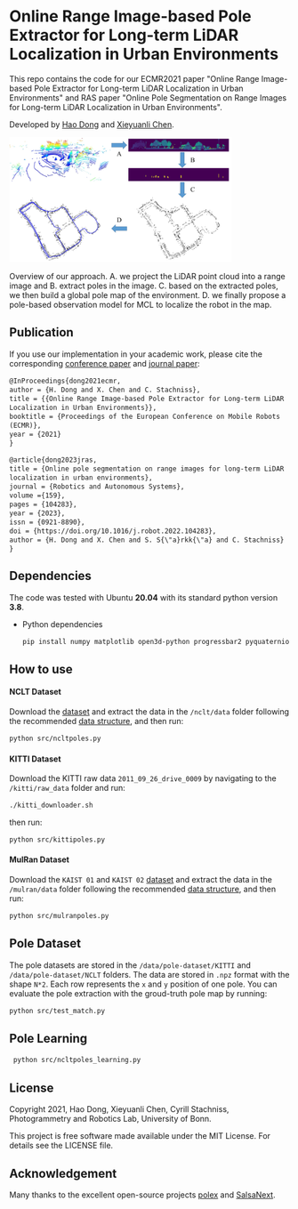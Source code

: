 # Online Range Image-based Pole Extractor for Long-term LiDAR Localization in Urban Environments

This repo contains the code for our ECMR2021 paper "Online Range Image-based Pole Extractor for Long-term LiDAR Localization in Urban Environments" and RAS paper "Online Pole Segmentation on Range Images for Long-term LiDAR Localization in Urban Environments".

Developed by [Hao Dong](https://sites.google.com/view/dong-hao/) and [Xieyuanli Chen](https://www.ipb.uni-bonn.de/people/xieyuanli-chen/). 


<img src="data/figs/system.jpg" width="400">

Overview of our approach. A. we project the LiDAR point cloud into a range image and B. extract poles in the image. C. based on the extracted poles, we then build a global pole map of the environment. D. we finally propose a pole-based observation model for MCL to localize the robot in the map.


## Publication
If you use our implementation in your academic work, please cite the corresponding [conference paper](https://www.ipb.uni-bonn.de/wp-content/papercite-data/pdf/dong2021ecmr.pdf) and [journal paper](https://arxiv.org/abs/2208.07364):
```
@InProceedings{dong2021ecmr,
author = {H. Dong and X. Chen and C. Stachniss},
title = {{Online Range Image-based Pole Extractor for Long-term LiDAR Localization in Urban Environments}},
booktitle = {Proceedings of the European Conference on Mobile Robots (ECMR)},
year = {2021}
}
```

```
@article{dong2023jras,
title = {Online pole segmentation on range images for long-term LiDAR localization in urban environments},
journal = {Robotics and Autonomous Systems},
volume ={159},
pages = {104283},
year = {2023},
issn = {0921-8890},
doi = {https://doi.org/10.1016/j.robot.2022.104283},
author = {H. Dong and X. Chen and S. S{\"a}rkk{\"a} and C. Stachniss}
}
```

## Dependencies

The code was tested with Ubuntu **20.04** with its standard python version **3.8**.

- Python dependencies

  ```bash
  pip install numpy matplotlib open3d-python progressbar2 pyquaternion transforms3d scipy scikit-image networkx numba arrow pykitti
  ```


## How to use

#### NCLT Dataset
Download the [dataset](http://robots.engin.umich.edu/nclt/) and extract the data in the `/nclt/data` folder following the recommended [data structure](nclt/README.md), and then run:
  ```bash
  python src/ncltpoles.py
  ```

#### KITTI Dataset
Download the KITTI raw data `2011_09_26_drive_0009` by navigating to the `/kitti/raw_data` folder and run:
  ```bash
  ./kitti_downloader.sh
  ```
then run:
  ```bash
  python src/kittipoles.py
  ```

#### MulRan Dataset
Download the `KAIST 01` and `KAIST 02` [dataset](https://sites.google.com/view/mulran-pr/download) and extract the data in the `/mulran/data` folder following the recommended [data structure](mulran/README.md), and then run:
  ```bash
  python src/mulranpoles.py
  ```

## Pole Dataset
The pole datasets are stored in the `/data/pole-dataset/KITTI` and `/data/pole-dataset/NCLT` folders. The data are stored in `.npz` format with the shape `N*2`. Each row represents the `x` and `y` position of one pole. You can evaluate the pole extraction with the groud-truth pole map by running:
  ```bash
  python src/test_match.py
  ```

## Pole Learning
 ```bash
  python src/ncltpoles_learning.py
  ```


## License

Copyright 2021, Hao Dong, Xieyuanli Chen, Cyrill Stachniss, Photogrammetry and Robotics Lab, University of Bonn.

This project is free software made available under the MIT License. For details see the LICENSE file.

## Acknowledgement

Many thanks to the excellent open-source projects [polex](https://github.com/acschaefer/polex) and [SalsaNext](https://github.com/TiagoCortinhal/SalsaNext).

